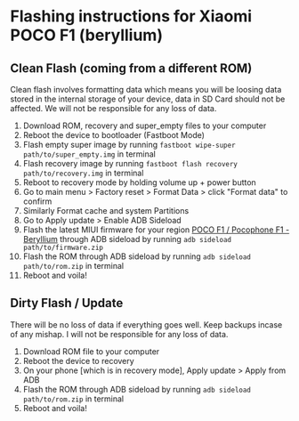 # Flashing instructions for Xiaomi POCO F1 (beryllium)

## Clean Flash (coming from a different ROM)
Clean flash involves formatting data which means you will be loosing data stored in the internal storage of your device, data in SD Card should not be affected. We will not be responsible for any loss of data.

1. Download ROM, recovery and super_empty files to your computer
2. Reboot the device to bootloader (Fastboot Mode)
3. Flash empty super image by running `fastboot wipe-super path/to/super_empty.img` in terminal
4. Flash recovery image by running `fastboot flash recovery path/to/recovery.img` in terminal
5. Reboot to recovery mode by holding volume up + power button
6. Go to main menu > Factory reset > Format Data > click "Format data" to confirm 
7. Similarly Format cache and system Partitions
8. Go to Apply update > Enable ADB Sideload
9. Flash the latest MIUI firmware for your region [POCO F1 / Pocophone F1 - Beryllium][def-beryllium] through ADB sideload by running `adb sideload path/to/firmware.zip`
10. Flash the ROM through ADB sideload by running `adb sideload path/to/rom.zip` in terminal
11. Reboot and voila!

## Dirty Flash / Update
There will be no loss of data if everything goes well. Keep backups incase of any mishap. I will not be responsible for any loss of data.

1. Download ROM file to your computer
2. Reboot the device to recovery
3. On your phone [which is in recovery mode], Apply update > Apply from ADB
4. Flash the ROM through ADB sideload by running `adb sideload path/to/rom.zip` in terminal
5. Reboot and voila!

[def-beryllium]: https://xmfirmwareupdater.com/firmware/beryllium/stable/V12.0.3.0.QEJMIXM/
